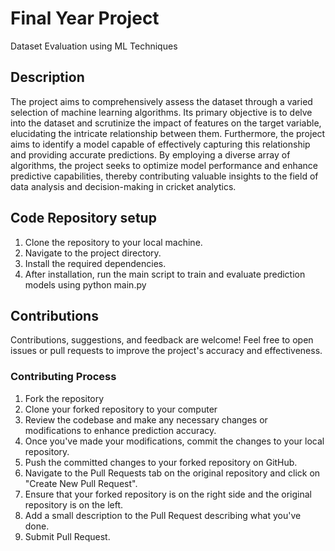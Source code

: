 # Final Year Project
Dataset Evaluation using ML Techniques

## Description
The project aims to comprehensively assess the dataset through a varied selection of machine learning algorithms. Its primary objective is to delve into the dataset and scrutinize the impact of features on the target variable, elucidating the intricate relationship between them. Furthermore, the project aims to identify a model capable of effectively capturing this relationship and providing accurate predictions. By employing a diverse array of algorithms, the project seeks to optimize model performance and enhance predictive capabilities, thereby contributing valuable insights to the field of data analysis and decision-making in cricket analytics.

## Code Repository setup
1. Clone the repository to your local machine.
2. Navigate to the project directory.
3. Install the required dependencies.
4. After installation, run the main script to train and evaluate prediction models using python main.py

## Contributions
Contributions, suggestions, and feedback are welcome! Feel free to open issues or pull requests to improve the project's accuracy and effectiveness.

### Contributing Process
1. Fork the repository
2. Clone your forked repository to your computer
3. Review the codebase and make any necessary changes or modifications to enhance prediction accuracy.
4. Once you've made your modifications, commit the changes to your local repository.
5. Push the committed changes to your forked repository on GitHub.
6. Navigate to the Pull Requests tab on the original repository and click on "Create New Pull Request".
7. Ensure that your forked repository is on the right side and the original repository is on the left.
8. Add a small description to the Pull Request describing what you've done.
9. Submit Pull Request.
